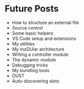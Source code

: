 # Future Posts

- How to structure an external file
- Source control
- Some basic helpers
- VS Code setup and extensions
- My utilities
- My moDUlar architecture
- Writing a controller module
- The dynamic module
- Debugging tricks
- My bundling tools
- DUST
- Auto-discovering slots